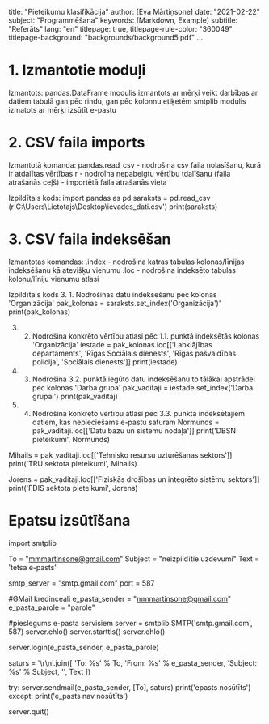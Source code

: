 title: "Pieteikumu klasifikācija"
author: [Eva Mārtiņsone]
date: "2021-02-22"
subject: "Programmēšana"
keywords: [Markdown, Example]
subtitle: "Referāts"
lang: "en"
titlepage: true,
titlepage-rule-color: "360049"
titlepage-background: "backgrounds/background5.pdf"
...

# 1. Izmantotie moduļi
Izmantots:
pandas.DataFrame modulis izmantots ar mērķi veikt darbības ar datiem tabulā gan pēc rindu, gan pēc kolonnu etiķetēm
smtplib modulis izmatots ar mērķi izsūtīt e-pastu

# 2. CSV faila imports
Izmantotā komanda:
pandas.read_csv - nodrošina csv faila nolasīšanu, kurā ir atdalītas vērtības
r - nodroīna nepabeigtu vērtību tdalīšanu
(faila atrašanās ceļš) - importētā faila atrašanās vieta 

Izpildītais kods:
import pandas as pd
saraksts = pd.read_csv (r'C:\Users\Lietotajs\Desktop\ievades_dati.csv')
print(saraksts)

# 3. CSV faila indeksēšan
Izmantotas komandas:
.index - nodrošina katras tabulas kolonas/līnijas indeksēšanu kā atevišķu vienumu
.loc - nodrošina indeksēto tabulas kolonu/līniju vienumu atlasi

Izpildītais kods
3. 1. Nodrošinas datu indeksēšanu pēc kolonas 'Organizācija'
pak_kolonas = saraksts.set_index('Organizācija')'
print(pak_kolonas)

3. 2. Nodrošina konkrēto vērtību atlasi pēc 1.1. punktā indeksētās kolonas 'Organizācija'
iestade = pak_kolonas.loc[['Labklājības departaments', 'Rīgas Sociālais dienests', 'Rīgas pašvaldības policija', 'Sociālais dienests']]
print(iestade)

3. 3. Nodrošina 3.2. punktā iegūto datu indeksēšanu to tālākai apstrādei pēc kolonas 'Darba grupa'
pak_vaditaji = iestade.set_index('Darba grupai')
print(pak_vaditaj)

3. 4. Nodrošina konkrēto vērtību atlasi pēc 3.3. punktā indeksētajiem datiem, kas nepieciešams e-pastu saturam
Normunds = pak_vaditaji.loc[['Datu bāzu un sistēmu nodaļa']]
print('DBSN pieteikumi', Normunds)

Mihails = pak_vaditaji.loc[['Tehnisko resursu uzturēšanas sektors']]
print('TRU sektota pieteikumi', Mihails)

Jorens = pak_vaditaji.loc[['Fiziskās drošības un integrēto sistēmu sektors']]
print('FDIS sektota pieteikumi', Jorens)

# Epatsu izsūtīšana

import smtplib 

To = "mmmartinsone@gmail.com" 
Subject = "neizpildītie uzdevumi"
Text = 'tetsa e-pasts'

smtp_server = "smtp.gmail.com"
port = 587

#GMail kredinceali
e_pasta_sender = "mmmartinsone@gmail.com"
e_pasta_parole = "parole" 

#pieslegums e-pasta servisiem
server = smtplib.SMTP('smtp.gmail.com', 587)
server.ehlo() 
server.starttls()
server.ehlo() 

server.login(e_pasta_sender, e_pasta_parole)

saturs = '\r\n'.join([
   'To: %s' % To,
   'From: %s' % e_pasta_sender,
   'Subject: %s' % Subject,
   '',
   Text
   ])

try:
   server.sendmail(e_pasta_sender, [To], saturs)
   print('epasts nosūtīts')
except:
   print('e_pasts nav nosūtīts') 
   
server.quit()